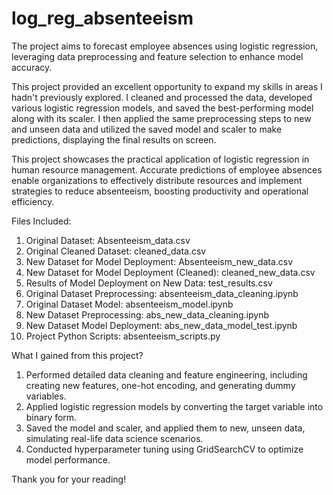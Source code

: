 # log_reg_absenteeism
The project aims to forecast employee absences using logistic regression, leveraging data preprocessing and feature selection to enhance model accuracy.

This project provided an excellent opportunity to expand my skills in areas I hadn't previously explored. I cleaned and processed the data, developed various logistic regression models, and saved the best-performing model along with its scaler. I then applied the same preprocessing steps to new and unseen data and utilized the saved model and scaler to make predictions, displaying the final results on screen.

This project showcases the practical application of logistic regression in human resource management. Accurate predictions of employee absences enable organizations to effectively distribute resources and implement strategies to reduce absenteeism, boosting productivity and operational efficiency.

Files Included:
1) Original Dataset: Absenteeism_data.csv
2) Original Cleaned Dataset: cleaned_data.csv
3) New Dataset for Model Deployment: Absenteeism_new_data.csv
4) New Dataset for Model Deployment (Cleaned): cleaned_new_data.csv
5) Results of Model Deployment on New Data: test_results.csv
6) Original Dataset Preprocessing: absenteeism_data_cleaning.ipynb
7) Original Dataset Model: absenteeism_model.ipynb
8) New Dataset Preprocessing: abs_new_data_cleaning.ipynb
9) New Dataset Model Deployment: abs_new_data_model_test.ipynb
10) Project Python Scripts: absenteeism_scripts.py

What I gained from this project?
1) Performed detailed data cleaning and feature engineering, including creating new features, one-hot encoding, and generating dummy variables.
2) Applied logistic regression models by converting the target variable into binary form.
3) Saved the model and scaler, and applied them to new, unseen data, simulating real-life data science scenarios.
4) Conducted hyperparameter tuning using GridSearchCV to optimize model performance.

Thank you for your reading!
